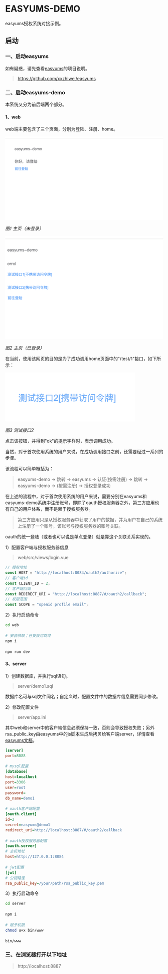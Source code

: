 # EASYUMS-DEMO

easyums授权系统对接示例。

## 启动

### 一、启动easyums

如有疑惑，请先查看[easyums](https://github.com/xxzhiwei/easyums)的项目说明。

> https://github.com/xxzhiwei/easyums

### 二、启动easyums-demo

本系统又分为前后端两个部分。

#### 1、web

web端主要包含了三个页面，分别为登陆、注册、home。

![image](./web/static/images/6d206c65fd6d3305eadd8f3f7258fe6b.png)

*图1 主页（未登录）*

![image](./web/static/images/1554c1b7f2d6477a732700792ee5d1ba.png)

*图2 主页（已登录）*

在当前，使用该网页的目的是为了成功调用home页面中的"/test/1"接口，如下所示：

![image](./web/static/images/FEDB704856786CDDC698A9D8AE8004B9.png)

*图3 测试接口2*

点击该按钮，并得到"ok"的提示字样时，表示调用成功。

当然，对于首次使用系统的用户来说，在成功调用接口之前，还需要经过一系列的步骤。

该流程可以简单概括为：

> easyums-demo -> 跳转 -> easyums -> 认证(按需注册) -> 跳转 -> easyums-demo -> (按需注册) -> 授权登录成功

在上述的流程中，对于首次使用系统的用户来说，需要分别在easyums和easyums-demo系统中注册账号，即除了oauth授权服务器之外，第三方应用也有自己的用户体系，而不是赖于授权服务器。

> 第三方应用只是从授权服务器中获取了用户的数据，并为用户在自己的系统上注册了一个账号，该账号与授权服务器的账号关联。

oauth的统一登陆（或者也可以说是单点登录）就是靠这个关联关系实现的。

1）配置客户端与授权服务器信息

> web/src/views/login.vue

```js
// 授权地址
const HOST = "http://localhost:8084/oauth2/authorize";
// 客户端id
const CLIENT_ID = 2;
// 客户端回调
const REDIRECT_URI = "http://localhost:8887/#/oauth2/callback";
// 权限范围
const SCOPE = "openid profile email";
```

2）执行启动命令

```bash
cd web

# 安装依赖；已安装可跳过
npm i

npm run dev
```

#### 3、server

1）创建数据库，并执行sql语句。

> server/demo1.sql

数据库名可与sql文件同名；自定义时，配置文件中的数据库信息需要同步修改。

2）修改配置文件

> server/app.ini

其中web和server中的客户端信息必须保持一致，否则会导致授权失败；另外rsa_public_key由easyums中的js脚本生成后拷贝给客户端server，详情查看[easyums文档](https://github.com/xxzhiwei/easyums)。

```ini
[server]
port=8088

# mysql配置
[database]
host=localhost
port=3306
user=root
password=
db_name=demo1

# oauth客户端配置
[oauth.client]
id=2
secret=easyums@demo1
redirect_uri=http://localhost:8887/#/oauth2/callback

# oauth授权服务器配置
[oauth.server]
# 主机地址
host=http://127.0.0.1:8084

# jwt配置
[jwt]
# 公钥路径
rsa_public_key=/your/path/rsa_public_key.pem
```

3）执行启动命令

```bash
cd server

npm i

# 赋予权限
chmod u+x bin/www

bin/www
```

### 三、在浏览器打开以下地址

> http://localhost:8887